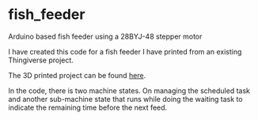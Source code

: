 # fish_feeder
Arduino based fish feeder using a 28BYJ-48 stepper motor

I have created this code for a fish feeder I have printed from an existing Thingiverse project.

The 3D printed project can be found [here](https://www.thingiverse.com/thing:2959685).

In the code, there is two machine states. On managing the scheduled task and another sub-machine state that runs while doing the waiting task to indicate the remaining time before the next feed.
